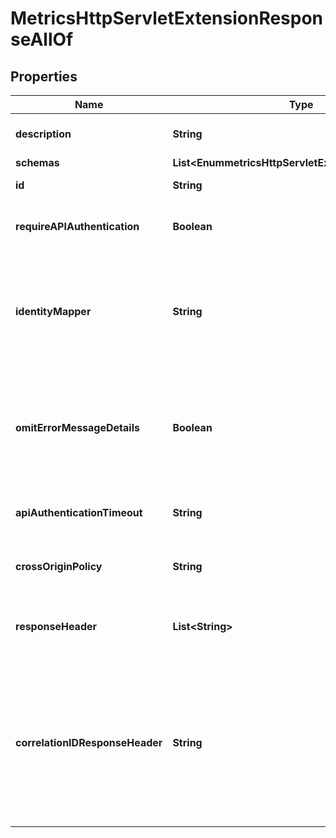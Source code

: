 

# MetricsHttpServletExtensionResponseAllOf


## Properties

| Name | Type | Description | Notes |
|------------ | ------------- | ------------- | -------------|
|**description** | **String** | A description for this HTTP Servlet Extension |  [optional] |
|**schemas** | **List&lt;EnummetricsHttpServletExtensionSchemaUrn&gt;** |  |  [optional] |
|**id** | **String** | Name of the HTTP Servlet Extension |  [optional] |
|**requireAPIAuthentication** | **Boolean** | Require authentication when accessing the REST API. |  [optional] |
|**identityMapper** | **String** | Specifies the name of the identity mapper that is to be used for associating user entries with basic authentication user names. |  [optional] |
|**omitErrorMessageDetails** | **Boolean** | Specifies that API error messages for invalid queries, unknown resources, service unavailable, and internal server errors are generic in nature. |  [optional] |
|**apiAuthenticationTimeout** | **String** | Length of time before a REST API authentication session expires. |  [optional] |
|**crossOriginPolicy** | **String** | The cross-origin request policy to use for the HTTP Servlet Extension. |  [optional] |
|**responseHeader** | **List&lt;String&gt;** | Specifies HTTP header fields and values added to response headers for all requests. |  [optional] |
|**correlationIDResponseHeader** | **String** | Specifies the name of the HTTP response header that will contain a correlation ID value. Example values are \&quot;Correlation-Id\&quot;, \&quot;X-Amzn-Trace-Id\&quot;, and \&quot;X-Request-Id\&quot;. |  [optional] |



